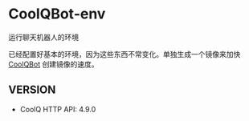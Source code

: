 # CoolQBot-env

运行聊天机器人的环境

已经配置好基本的环境，因为这些东西不常变化。单独生成一个镜像来加快 [CoolQBot](https://github.com/he0119/CoolQBot) 创建镜像的速度。

## VERSION

- CoolQ HTTP API: 4.9.0